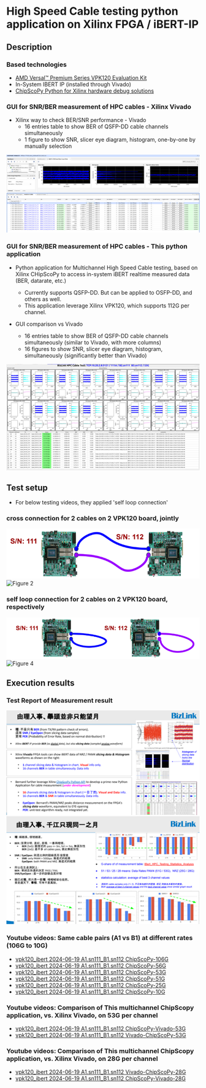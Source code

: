 # High Speed Cable testing python application on Xilinx FPGA / iBERT-IP

## Description

### Based technologies

- [AMD Versal™ Premium Series VPK120 Evaluation Kit](https://www.amd.com/en/products/adaptive-socs-and-fpgas/evaluation-boards/vpk120.html)
- In-System IBERT IP (installed through Vivado)
- [ChipScoPy Python for Xilinx hardware debug solutions](https://xilinx.github.io/chipscopy/2025.1/index.html)

### GUI for SNR/BER measurement of HPC cables - Xilinx Vivado

- Xilinx way to check BER/SNR performance - Vivado
  - 16 entries table to show BER of QSFP-DD cable channels simultaneously
  - 1 figure to show SNR, slicer eye diagram, histogram, one-by-one by manually selection

![Figure 1](images/Vivado-iBERT-GUI.png "Vivado iBERT GUI")

### GUI for SNR/BER measurement of HPC cables - This python application

- Python application for Multichannel High Speed Cable testing, based on Xilinx CHipScoPy to access in-system iBERT realtime measured data (BER, datarate, etc.)
  - Currently supports QSFP-DD. But can be applied to OSFP-DD, and others as well.
  - This application leverage Xilinx VPK120, which supports 112G per channel.

- GUI comparison vs Vivado
  - 16 entries table to show BER of QSFP-DD cable channels simultaneously (similar to Vivado, with more columns)
  - 16 figures to show SNR, slicer eye diagram, histogram, simultaneously (significantly better than Vivado)

![Figure 2](ChipScoPy/misc/HPC_Cable_BERT_YK_Scan.screenshot-2024-0607.B2-53G.png "iBERT ChipScoPy Cable Testing GUI")

## Test setup

- For below testing videos, they applied 'self loop connection'

### cross connection for 2 cables on 2 VPK120 board, jointly

![Figure 1](images/connect-diagram.cross.png "cross connection diagram")
![Figure 2](images/cable_A1_B1.cross-connect.VPK120_sn111_sn112.jpg "cross connection picture")

### self loop connection for 2 cables on 2 VPK120 board, respectively

![Figure 3](images/connect-diagram.selfloop.png "self-loop connection diagram")
![Figure 4](images/cable_A1_B1.selfloop-connect.VPK120_sn111_sn112.jpg "self-loop connection picture")

## Execution results

### Test Report of Measurement result

![Figure 5](images/IBERT_HPC_CABLE_TESTING-1.png "Test Report 1")
![Figure 5](images/IBERT_HPC_CABLE_TESTING-2.png "Test Report 2")

### Youtube videos: Same cable pairs (A1 vs B1) at different rates (106G to 10G)

- [vpk120_ibert 2024-06-19 A1.sn111_B1.sn112 ChipScoPy-106G](https://www.youtube.com/watch?v=0q_JrXw55CI)
- [vpk120_ibert 2024-06-19 A1.sn111_B1.sn112 ChipScoPy-56G](https://www.youtube.com/watch?v=eHCbUxkYKbI)
- [vpk120_ibert 2024-06-19 A1.sn111_B1.sn112 ChipScoPy-53G](https://www.youtube.com/watch?v=mV0R3NWcBVM)
- [vpk120_ibert 2024-06-19 A1.sn111_B1.sn112 ChipScoPy-51G](https://www.youtube.com/watch?v=n3pv9-3KCpY)
- [vpk120_ibert 2024-06-19 A1.sn111_B1.sn112 ChipScoPy-25G](https://www.youtube.com/watch?v=BYdLWb7Fs6A)
- [vpk120_ibert 2024-06-19 A1.sn111_B1.sn112 ChipScoPy-10G](https://www.youtube.com/watch?v=20zd3dXQ3IE)

### Youtube videos: Comparison of This multichannel ChipScopy application, vs. Xilinx Vivado, on 53G per channel

- [vpk120_ibert 2024-06-19 A1.sn111_B1.sn112 ChipScoPy-Vivado-53G](https://www.youtube.com/watch?v=PdGcgPNZXZU)
- [vpk120_ibert 2024-06-19 A1.sn111_B1.sn112 Vivado-ChipScoPy-53G](https://www.youtube.com/watch?v=rl_kp8WlaEY)

### Youtube videos: Comparison of This multichannel ChipScopy application, vs. Xilinx Vivado, on 28G per channel

- [vpk120_ibert 2024-06-19 A1.sn111_B1.sn112 Vivado-ChipScoPy-28G](https://www.youtube.com/watch?v=MQyHBQEJZTs)
- [vpk120_ibert 2024-06-19 A1.sn111_B1.sn112 ChipScoPy-Vivado-28G](https://www.youtube.com/watch?v=sDNRpD9tSEA)
